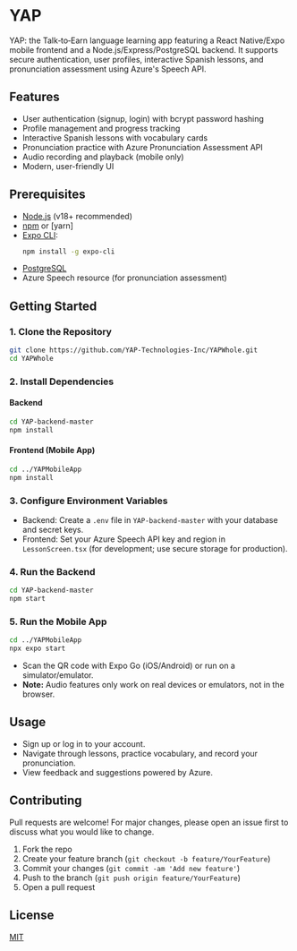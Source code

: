 # YAP

YAP: the Talk‑to‑Earn language learning app featuring a React Native/Expo mobile frontend and a Node.js/Express/PostgreSQL backend. It supports secure authentication, user profiles, interactive Spanish lessons, and pronunciation assessment using Azure's Speech API.

## Features
- User authentication (signup, login) with bcrypt password hashing
- Profile management and progress tracking
- Interactive Spanish lessons with vocabulary cards
- Pronunciation practice with Azure Pronunciation Assessment API
- Audio recording and playback (mobile only)
- Modern, user-friendly UI

## Prerequisites
- [Node.js](https://nodejs.org/) (v18+ recommended)
- [npm](https://www.npmjs.com/) or [yarn]
- [Expo CLI](https://docs.expo.dev/get-started/installation/):
  ```sh
  npm install -g expo-cli
  ```
- [PostgreSQL](https://www.postgresql.org/)
- Azure Speech resource (for pronunciation assessment)

## Getting Started

### 1. Clone the Repository
```sh
git clone https://github.com/YAP-Technologies-Inc/YAPWhole.git
cd YAPWhole
```

### 2. Install Dependencies
#### Backend
```sh
cd YAP-backend-master
npm install
```
#### Frontend (Mobile App)
```sh
cd ../YAPMobileApp
npm install
```

### 3. Configure Environment Variables
- Backend: Create a `.env` file in `YAP-backend-master` with your database and secret keys.
- Frontend: Set your Azure Speech API key and region in `LessonScreen.tsx` (for development; use secure storage for production).

### 4. Run the Backend
```sh
cd YAP-backend-master
npm start
```

### 5. Run the Mobile App
```sh
cd ../YAPMobileApp
npx expo start
```
- Scan the QR code with Expo Go (iOS/Android) or run on a simulator/emulator.
- **Note:** Audio features only work on real devices or emulators, not in the browser.

## Usage
- Sign up or log in to your account.
- Navigate through lessons, practice vocabulary, and record your pronunciation.
- View feedback and suggestions powered by Azure.

## Contributing
Pull requests are welcome! For major changes, please open an issue first to discuss what you would like to change.

1. Fork the repo
2. Create your feature branch (`git checkout -b feature/YourFeature`)
3. Commit your changes (`git commit -am 'Add new feature'`)
4. Push to the branch (`git push origin feature/YourFeature`)
5. Open a pull request

## License
[MIT](LICENSE)
